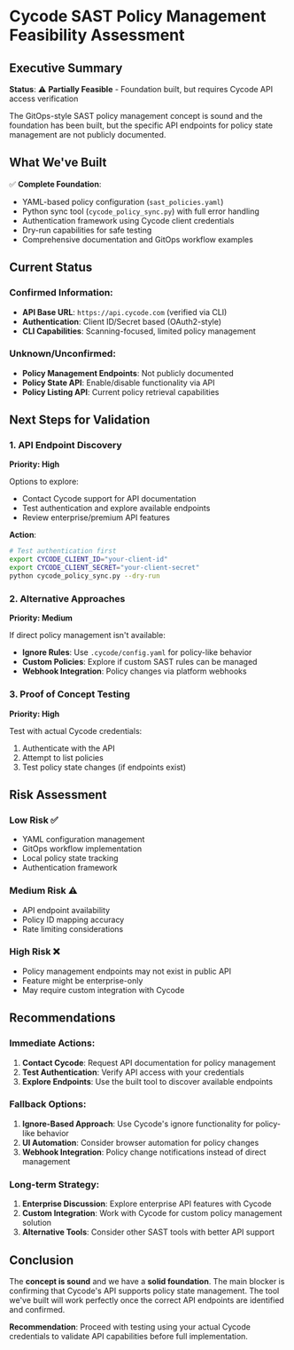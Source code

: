 # Cycode SAST Policy Management Feasibility Assessment

## Executive Summary

**Status**: ⚠️ **Partially Feasible** - Foundation built, but requires Cycode API access verification

The GitOps-style SAST policy management concept is sound and the foundation has been built, but the specific API endpoints for policy state management are not publicly documented.

## What We've Built

✅ **Complete Foundation**:
- YAML-based policy configuration (`sast_policies.yaml`)
- Python sync tool (`cycode_policy_sync.py`) with full error handling
- Authentication framework using Cycode client credentials
- Dry-run capabilities for safe testing
- Comprehensive documentation and GitOps workflow examples

## Current Status

### Confirmed Information:
- **API Base URL**: `https://api.cycode.com` (verified via CLI)
- **Authentication**: Client ID/Secret based (OAuth2-style)
- **CLI Capabilities**: Scanning-focused, limited policy management

### Unknown/Unconfirmed:
- **Policy Management Endpoints**: Not publicly documented
- **Policy State API**: Enable/disable functionality via API
- **Policy Listing API**: Current policy retrieval capabilities

## Next Steps for Validation

### 1. API Endpoint Discovery
**Priority: High**

Options to explore:
- Contact Cycode support for API documentation
- Test authentication and explore available endpoints
- Review enterprise/premium API features

**Action**: 
```bash
# Test authentication first
export CYCODE_CLIENT_ID="your-client-id"
export CYCODE_CLIENT_SECRET="your-client-secret"
python cycode_policy_sync.py --dry-run
```

### 2. Alternative Approaches
**Priority: Medium**

If direct policy management isn't available:
- **Ignore Rules**: Use `.cycode/config.yaml` for policy-like behavior
- **Custom Policies**: Explore if custom SAST rules can be managed
- **Webhook Integration**: Policy changes via platform webhooks

### 3. Proof of Concept Testing
**Priority: High**

Test with actual Cycode credentials:
1. Authenticate with the API
2. Attempt to list policies
3. Test policy state changes (if endpoints exist)

## Risk Assessment

### Low Risk ✅
- YAML configuration management
- GitOps workflow implementation
- Local policy state tracking
- Authentication framework

### Medium Risk ⚠️
- API endpoint availability
- Policy ID mapping accuracy
- Rate limiting considerations

### High Risk ❌
- Policy management endpoints may not exist in public API
- Feature might be enterprise-only
- May require custom integration with Cycode

## Recommendations

### Immediate Actions:
1. **Contact Cycode**: Request API documentation for policy management
2. **Test Authentication**: Verify API access with your credentials
3. **Explore Endpoints**: Use the built tool to discover available endpoints

### Fallback Options:
1. **Ignore-Based Approach**: Use Cycode's ignore functionality for policy-like behavior
2. **UI Automation**: Consider browser automation for policy changes
3. **Webhook Integration**: Policy change notifications instead of direct management

### Long-term Strategy:
1. **Enterprise Discussion**: Explore enterprise API features with Cycode
2. **Custom Integration**: Work with Cycode for custom policy management solution
3. **Alternative Tools**: Consider other SAST tools with better API support

## Conclusion

The **concept is sound** and we have a **solid foundation**. The main blocker is confirming that Cycode's API supports policy state management. The tool we've built will work perfectly once the correct API endpoints are identified and confirmed.

**Recommendation**: Proceed with testing using your actual Cycode credentials to validate API capabilities before full implementation.

